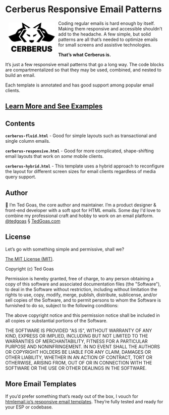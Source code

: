 # Cerberus Responsive Email Patterns

<a href="https://www.cerberusemail.com/"><img src="/docs/static/images/logo-cerberus-light.svg" alt="Cerberus logo" width="148" height="93" align="left" hspace="10" vspace="6"></a>

Coding regular emails is hard enough by itself. Making them responsive and accessible shouldn’t add to the headache. A few simple, but solid patterns are all that’s needed to optimize emails for small screens and assistive technologies.

**That’s what Cerberus is.**

It’s just a few responsive email patterns that go a long way. The code blocks are compartmentalized so that they may be used, combined, and nested to build an email.

Each template is annotated and has good support among popular email clients.

## **[Learn More and See Examples](https://www.cerberusemail.com/)** ##

## Contents

**`cerberus-fluid.html`** - Good for simple layouts such as transactional and single column emails.

**`cerberus-responsive.html`** - Good for more complicated, shape-shifting email layouts that work on _some_ mobile clients.

**`cerberus-hybrid.html`** - This template uses a hybrid approach to reconfigure the layout for different screen sizes for email clients regardless of media query support.

## Author

👋 I’m Ted Goas, the core author and maintainer. I’m a product designer & front-end developer with a soft spot for HTML emails. Some day I'd love to combine my professional craft and hobby to work on an email platform.
[@tedgoas](https://twitter.com/TedGoas) § [TedGoas.com](https://www.tedgoas.com/)

## License

Let’s go with something simple and permissive, shall we?

[The MIT License (MIT)](http://choosealicense.com/licenses/mit/).

Copyright (c) Ted Goas

Permission is hereby granted, free of charge, to any person obtaining a copy of this software and associated documentation files (the "Software"), to deal in the Software without restriction, including without limitation the rights to use, copy, modify, merge, publish, distribute, sublicense, and/or sell copies of the Software, and to permit persons to whom the Software is furnished to do so, subject to the following conditions:

The above copyright notice and this permission notice shall be included in all copies or substantial portions of the Software.

THE SOFTWARE IS PROVIDED "AS IS", WITHOUT WARRANTY OF ANY KIND, EXPRESS OR IMPLIED, INCLUDING BUT NOT LIMITED TO THE WARRANTIES OF MERCHANTABILITY, FITNESS FOR A PARTICULAR PURPOSE AND NONINFRINGEMENT. IN NO EVENT SHALL THE AUTHORS OR COPYRIGHT HOLDERS BE LIABLE FOR ANY CLAIM, DAMAGES OR OTHER LIABILITY, WHETHER IN AN ACTION OF CONTRACT, TORT OR OTHERWISE, ARISING FROM, OUT OF OR IN CONNECTION WITH THE SOFTWARE OR THE USE OR OTHER DEALINGS IN THE SOFTWARE.

## More Email Templates

If you’d prefer something that’s ready out of the box, I vouch for [htmlemail.io’s responsive email templates](https://gumroad.com/a/29078643). They’re fully tested and ready for your ESP or codebase.
